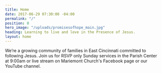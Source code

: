 ```yaml
---
title: Home
date: 2017-06-29 07:30:00 -04:00
permalink: "/"
position: 0
hero_image: "/uploads/promisesofhope_main.jpg"
heading: Learning to live and love in the Presence of Jesus.
layout: home
---
```


We’re a growing community of families in East Cincinnati committed to following Jesus. 
Join us for RSVP only Sunday services in the Parish Center at 9:00am or live stream on Mariemont Church's Facebook page or our YouTube channel.
